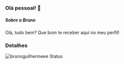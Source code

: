 ### Olá pessoal! 👋

##### Sobre o Bruno
Olá, tudo bem? Que bom te receber aqui no meu perfil! 

### Detalhes

![brunoguilhermeee Status](https://github-readme-stats.vercel.app/api?username=brunoguilhermeee&show_icons=true)

